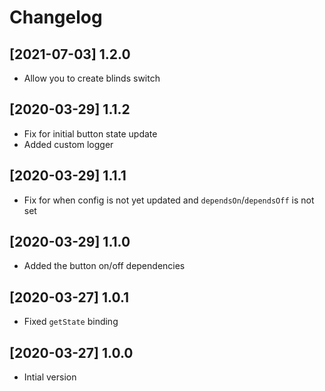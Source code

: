 # Changelog

## [2021-07-03] 1.2.0

- Allow you to create blinds switch

## [2020-03-29] 1.1.2

- Fix for initial button state update
- Added custom logger

## [2020-03-29] 1.1.1

- Fix for when config is not yet updated and `dependsOn`/`dependsOff` is not set

## [2020-03-29] 1.1.0

- Added the button on/off dependencies

## [2020-03-27] 1.0.1

- Fixed `getState` binding

## [2020-03-27] 1.0.0

- Intial version